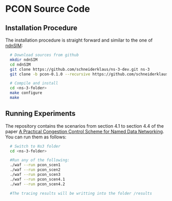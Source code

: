 # PCON Source Code

## Installation Procedure

The installation procedure is straight forward and similar to the one of [ndnSIM](http://ndnsim.net/2.1/getting-started.html):

```bash
  # Download sources from github
  mkdir ndnSIM
  cd ndnSIM
  git clone https://github.com/schneiderklaus/ns-3-dev.git ns-3
  git clone -b pcon-0.1.0 --recursive https://github.com/schneiderklaus/ndnSIM.git ns-3/src/ndnSIM

  # Compile and install 
  cd <ns-3-folder>
  make configure 
  make

```

## Running Experiments

The repository contains the scenarios from section 4.1 to section 4.4 of the paper [A Practical Congestion Control Scheme for Named Data Networking](http://conferences2.sigcomm.org/acm-icn/2016/slides/Session1/schneider.pdf). You can run them as follows:

```bash
  # Switch to Ns3 folder
  cd <ns-3-folder>

  #Run any of the following:
  ./waf --run pcon_scen1
  ./waf --run pcon_scen2
  ./waf --run pcon_scen3
  ./waf --run pcon_scen4.1
  ./waf --run pcon_scen4.2

  #The tracing results will be writting into the folder /results

```

